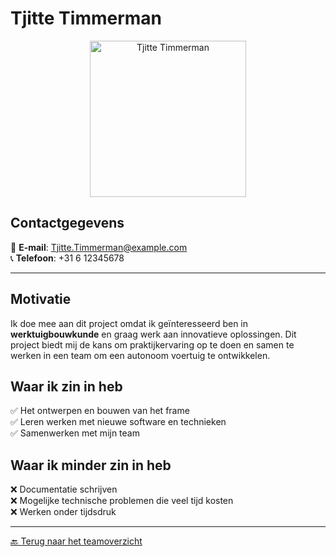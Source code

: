 # Tjitte Timmerman

<div align="center">
  <img src="images/Tjitte.jpg" alt="Tjitte Timmerman" width="250px">
</div>

## Contactgegevens
📧 **E-mail**: Tjitte.Timmerman@example.com  
📞 **Telefoon**: +31 6 12345678  

---

## Motivatie  
Ik doe mee aan dit project omdat ik geïnteresseerd ben in **werktuigbouwkunde** en graag werk aan innovatieve oplossingen. Dit project biedt mij de kans om praktijkervaring op te doen en samen te werken in een team om een autonoom voertuig te ontwikkelen.

## Waar ik zin in heb  
✅ Het ontwerpen en bouwen van het frame  
✅ Leren werken met nieuwe software en technieken  
✅ Samenwerken met mijn team  

## Waar ik minder zin in heb  
❌ Documentatie schrijven  
❌ Mogelijke technische problemen die veel tijd kosten  
❌ Werken onder tijdsdruk  

---

[🔙 Terug naar het teamoverzicht](https://caspertjuh.github.io/zelfrijdendekar/)
